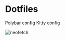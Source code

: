 # Dotfiles

Polybar config
Kitty config

![neofetch](https://github.com/pal4569/dotfiles/assets/39223944/7a6c0d5e-30a8-4867-ba9d-58ee58ee38d5)
